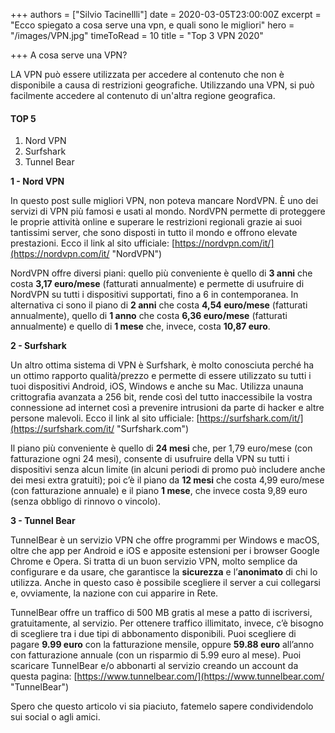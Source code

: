+++
authors = ["Silvio Tacinellli"]
date = 2020-03-05T23:00:00Z
excerpt = "Ecco spiegato a cosa serve una vpn, e quali sono le migliori"
hero = "/images/VPN.jpg"
timeToRead = 10
title = "Top 3 VPN 2020"

+++
A cosa serve una VPN?

LA VPN può essere utilizzata per accedere al contenuto che non è disponibile a causa di restrizioni geografiche. Utilizzando una VPN, si può facilmente accedere al contenuto di un'altra regione geografica.

#### TOP 5

1. Nord VPN
2. Surfshark
3. Tunnel Bear

**1 - Nord VPN**

In questo post sulle migliori VPN, non poteva mancare NordVPN. È uno dei servizi di VPN più famosi e usati al mondo. NordVPN permette di proteggere le proprie attività online e superare le restrizioni regionali grazie ai suoi tantissimi server, che sono disposti in tutto il mondo e offrono elevate prestazioni. Ecco il link al sito ufficiale: [https://nordvpn.com/it/](https://nordvpn.com/it/ "NordVPN")

NordVPN offre diversi piani: quello più conveniente è quello di **3 anni** che costa **3,17 euro/mese** (fatturati annualmente) e permette di usufruire di NordVPN su tutti i dispositivi supportati, fino a 6 in contemporanea. In alternativa ci sono il piano di **2 anni** che costa **4,54 euro/mese** (fatturati annualmente), quello di **1 anno** che costa **6,36 euro/mese** (fatturati annualmente) e quello di **1 mese** che, invece, costa **10,87 euro**.

**2 - Surfshark**

Un altro ottima sistema di VPN è Surfshark, è molto conosciuta perché ha un ottimo rapporto qualità/prezzo e permette di essere utilizzato su tutti i tuoi dispositivi Android, iOS, Windows e anche su Mac. Utilizza unauna crittografia avanzata a 256 bit, rende così del tutto inaccessibile la vostra connessione ad internet così a prevenire intrusioni da parte di hacker e altre persone malevoli. Ecco il link al sito ufficiale: [https://surfshark.com/it/](https://surfshark.com/it/ "Surfshark.com")

Il piano più conveniente è quello di **24 mesi** che, per 1,79 euro/mese (con fatturazione ogni 24 mesi), consente di usufruire della VPN su tutti i dispositivi senza alcun limite (in alcuni periodi di promo può includere anche dei mesi extra gratuiti); poi c’è il piano da **12 mesi** che costa 4,99 euro/mese (con fatturazione annuale) e il piano **1 mese**, che invece costa 9,89 euro (senza obbligo di rinnovo o vincolo).

**3 - Tunnel Bear**

TunnelBear è un servizio VPN che offre programmi per Windows e macOS, oltre che app per Android e iOS e apposite estensioni per i browser Google Chrome e Opera. Si tratta di un buon servizio VPN, molto semplice da configurare e da usare, che garantisce la **sicurezza** e l’**anonimato** di chi lo utilizza. Anche in questo caso è possibile scegliere il server a cui collegarsi e, ovviamente, la nazione con cui apparire in Rete.

TunnelBear offre un traffico di 500 MB gratis al mese a patto di iscriversi, gratuitamente, al servizio. Per ottenere traffico illimitato, invece, c’è bisogno di scegliere tra i due tipi di abbonamento disponibili. Puoi scegliere di pagare **9.99 euro** con la fatturazione mensile, oppure **59.88 euro** all’anno con fatturazione annuale (con un risparmio di 5.99 euro al mese). Puoi scaricare TunnelBear e/o abbonarti al servizio creando un account da questa pagina: [https://www.tunnelbear.com/](https://www.tunnelbear.com/ "TunnelBear")

Spero che questo articolo vi sia piaciuto, fatemelo sapere condividendolo sui social o agli amici.